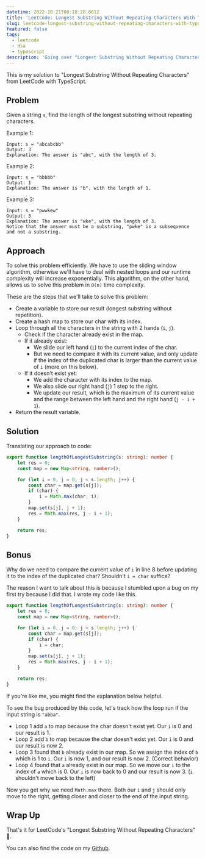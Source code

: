 ```yaml
---
datetime: 2022-10-21T08:18:28.861Z
title: 'LeetCode: Longest Substring Without Repeating Characters With TypeScript'
slug: leetcode-longest-substring-without-repeating-characters-with-typescript
featured: false
tags:
  - leetcode
  - dsa
  - typescript
description: 'Going over "Longest Substring Without Repeating Characters" from LeetCode with TypeScript.'
---
```


This is my solution to "Longest Substring Without Repeating Characters" from LeetCode with TypeScript.

## Problem

Given a string `s`, find the length of the longest substring without repeating characters.

Example 1:

```
Input: s = "abcabcbb"
Output: 3
Explanation: The answer is "abc", with the length of 3.
```

Example 2:

```
Input: s = "bbbbb"
Output: 1
Explanation: The answer is "b", with the length of 1.
```

Example 3:

```
Input: s = "pwwkew"
Output: 3
Explanation: The answer is "wke", with the length of 3.
Notice that the answer must be a substring, "pwke" is a subsequence and not a substring.
```

## Approach

To solve this problem efficiently. We have to use the sliding window algorithm, otherwise we'll have to deal with nested loops and our runtime complexity will increase exponentially. This algorithm, on the other hand, allows us to solve this problem in `O(n)` time complexity.

These are the steps that we'll take to solve this problem:

- Create a variable to store our result (longest substring without repetition).
- Create a hash map to store our char with its index.
- Loop through all the characters in the string with 2 hands (`i`, `j`).
  - Check if the character already exist in the map.
  - If it already exist:
    - We slide our left hand (`i`) to the current index of the char.
    - But we need to compare it with its current value, and only update if the index of the duplicated char is larger than the current value of `i` (more on this below).
  - If it doesn't exist yet:
    - We add the character with its index to the map.
    - We also slide our right hand (`j`) 1 step to the right.
    - We update our result, which is the maximum of its current value and the range between the left hand and the right hand (`j - i + 1`).
- Return the result variable.

## Solution

Translating our approach to code:

```ts
export function lengthOfLongestSubstring(s: string): number {
	let res = 0;
	const map = new Map<string, number>();

	for (let i = 0, j = 0; j < s.length; j++) {
		const char = map.get(s[j]);
		if (char) {
			i = Math.max(char, i);
		}
		map.set(s[j], j + 1);
		res = Math.max(res, j - i + 1);
	}

	return res;
}
```

## Bonus

Why do we need to compare the current value of `i` in line 8 before updating it to the index of the duplicated char? Shouldn't `i = char` suffice?

The reason I want to talk about this is because I stumbled upon a bug on my first try because I did that. I wrote my code like this.

```ts {8}
export function lengthOfLongestSubstring(s: string): number {
	let res = 0;
	const map = new Map<string, number>();

	for (let i = 0, j = 0; j < s.length; j++) {
		const char = map.get(s[j]);
		if (char) {
			i = char;
		}
		map.set(s[j], j + 1);
		res = Math.max(res, j - i + 1);
	}

	return res;
}
```

If you're like me, you might find the explanation below helpful.

To see the bug produced by this code, let's track how the loop run if the input string is `"abba"`.

- Loop 1 add `a` to map because the char doesn't exist yet. Our `i` is 0 and our result is 1.
- Loop 2 add `b` to map because the char doesn't exist yet. Our `i` is 0 and our result is now 2.
- Loop 3 found that `b` already exist in our map. So we assign the index of `b` which is 1 to `i`. Our `i` is now 1, and our result is now 2. (Correct behavior)
- Loop 4 found that `a` already exist in our map. So we move our `i` to the index of `a` which is 0. Our `i` is now back to 0 and our result is now 3. (`i` shouldn't move back to the left)

Now you get why we need `Math.max` there. Both our `i` and `j` should only move to the right, getting closer and closer to the end of the input string.

## Wrap Up

That's it for LeetCode's "Longest Substring Without Repeating Characters" 🎉.

You can also find the code on my [Github](https://github.com/tanerijun/ts-leetcode).

